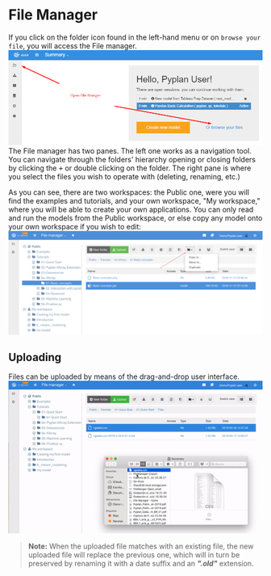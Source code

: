 # **File Manager**
If you click on the folder icon found in the left-hand menu or on `browse your file`, you will access the File manager.
![enter image description here](https://raw.githubusercontent.com/pyplan/pyplan-docs/master/img/Fim_gotofilema_new.png)
The File manager has two panes. The left one works as a navigation tool. You can navigate through the folders' hierarchy opening or closing folders by clicking the <kbd>+</kbd> or double clicking on the folder.
The right pane is where you select the files you wish to operate with (deleting, renaming, etc.)

As you can see, there are two workspaces: the Public one, were you will find the examples and tutorials, and your own workspace, "My workspace," where you will be able to create your own applications.
You can only read and run the models from the Public workspace, or else copy any model onto your own workspace if you wish to edit:
![enter image description here](https://raw.githubusercontent.com/pyplan/pyplan-docs/master/img/FileManager-CopyIn.png)

## **Uploading**
Files can be uploaded by means of the drag-and-drop user interface.
![enter image description here](https://raw.githubusercontent.com/pyplan/pyplan-docs/master/img/FileManager-upload.gif)
> **Note:** When the uploaded file matches with an existing file, the new uploaded file will replace the previous one, which will in turn be preserved by renaming it with a date suffix and an ***".old"*** extension.

<!--stackedit_data:
eyJoaXN0b3J5IjpbMjAzOTkzNDg1MywtMTE1NjUzOTk3MCwtNz
IwNTUxMzMyLDE4NDI1MDQ5MjEsLTQ5MTI3MTYyNSwtNjQ0OTQ2
NzYxLDE3NjIwNzY3MzksLTY3OTc5MzQ0MywtMTM5NTkxMjkxNS
wxNzQ5ODQ3MjUzLC0xNTIwNjcyOTAxLDc2ODE2MzQ2NiwtNjA3
NTI0OTY0LDU2NjU3OTY2NiwtMjExNTA4NjUwMiwxNDUzMDE0Mj
gyLC02MjA4NjIzMzcsLTE1ODU1NjAwMDYsMTQwNTE5MzE0OCwx
NDQyNDA5ODYxXX0=
-->